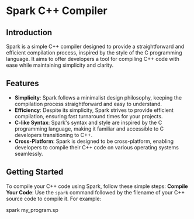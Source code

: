 # Spark C++ Compiler

## Introduction

Spark is a simple C++ compiler designed to provide a straightforward and efficient compilation process, inspired by the style of the C programming language. It aims to offer developers a tool for compiling C++ code with ease while maintaining simplicity and clarity.

## Features

- **Simplicity**: Spark follows a minimalist design philosophy, keeping the compilation process straightforward and easy to understand.
- **Efficiency**: Despite its simplicity, Spark strives to provide efficient compilation, ensuring fast turnaround times for your projects.
- **C-like Syntax**: Spark's syntax and style are inspired by the C programming language, making it familiar and accessible to C developers transitioning to C++.
- **Cross-Platform**: Spark is designed to be cross-platform, enabling developers to compile their C++ code on various operating systems seamlessly.

## Getting Started

To compile your C++ code using Spark, follow these simple steps:
 **Compile Your Code**: Use the `spark` command followed by the filename of your C++ source code to compile it. For example:

   spark my_program.sp
